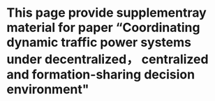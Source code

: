 # This page provide supplementray material for paper “Coordinating dynamic traffic power systems under decentralized， centralized and formation-sharing decision environment"

